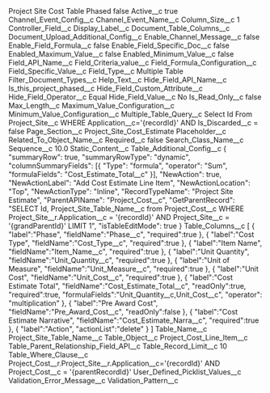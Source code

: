 <?xml version="1.0" encoding="UTF-8"?>
<CustomMetadata xmlns="http://soap.sforce.com/2006/04/metadata" xmlns:xsi="http://www.w3.org/2001/XMLSchema-instance" xmlns:xsd="http://www.w3.org/2001/XMLSchema">
    <label>Project Site Cost Table Phased</label>
    <protected>false</protected>
    <values>
        <field>Active__c</field>
        <value xsi:type="xsd:boolean">true</value>
    </values>
    <values>
        <field>Channel_Event_Config__c</field>
        <value xsi:nil="true"/>
    </values>
    <values>
        <field>Channel_Event_Name__c</field>
        <value xsi:nil="true"/>
    </values>
    <values>
        <field>Column_Size__c</field>
        <value xsi:type="xsd:string">1</value>
    </values>
    <values>
        <field>Controller_Field__c</field>
        <value xsi:nil="true"/>
    </values>
    <values>
        <field>Display_Label__c</field>
        <value xsi:nil="true"/>
    </values>
    <values>
        <field>Document_Table_Columns__c</field>
        <value xsi:nil="true"/>
    </values>
    <values>
        <field>Document_Upload_Additional_Config__c</field>
        <value xsi:nil="true"/>
    </values>
    <values>
        <field>Enable_Channel_Message__c</field>
        <value xsi:type="xsd:boolean">false</value>
    </values>
    <values>
        <field>Enable_Field_Formula__c</field>
        <value xsi:type="xsd:boolean">false</value>
    </values>
    <values>
        <field>Enable_Field_Specific_Doc__c</field>
        <value xsi:type="xsd:boolean">false</value>
    </values>
    <values>
        <field>Enabled_Maximum_Value__c</field>
        <value xsi:type="xsd:boolean">false</value>
    </values>
    <values>
        <field>Enabled_Minimum_Value__c</field>
        <value xsi:type="xsd:boolean">false</value>
    </values>
    <values>
        <field>Field_API_Name__c</field>
        <value xsi:nil="true"/>
    </values>
    <values>
        <field>Field_Criteria_value__c</field>
        <value xsi:nil="true"/>
    </values>
    <values>
        <field>Field_Formula_Configuration__c</field>
        <value xsi:nil="true"/>
    </values>
    <values>
        <field>Field_Specific_Value__c</field>
        <value xsi:nil="true"/>
    </values>
    <values>
        <field>Field_Type__c</field>
        <value xsi:type="xsd:string">Multiple Table</value>
    </values>
    <values>
        <field>Filter_Document_Types__c</field>
        <value xsi:nil="true"/>
    </values>
    <values>
        <field>Help_Text__c</field>
        <value xsi:nil="true"/>
    </values>
    <values>
        <field>Hide_Field_API_Name__c</field>
        <value xsi:type="xsd:string">Is_this_project_phased__c</value>
    </values>
    <values>
        <field>Hide_Field_Custom_Attribute__c</field>
        <value xsi:nil="true"/>
    </values>
    <values>
        <field>Hide_Field_Operator__c</field>
        <value xsi:type="xsd:string">Equal</value>
    </values>
    <values>
        <field>Hide_Field_Value__c</field>
        <value xsi:type="xsd:string">No</value>
    </values>
    <values>
        <field>Is_Read_Only__c</field>
        <value xsi:type="xsd:boolean">false</value>
    </values>
    <values>
        <field>Max_Length__c</field>
        <value xsi:nil="true"/>
    </values>
    <values>
        <field>Maximum_Value_Configuration__c</field>
        <value xsi:nil="true"/>
    </values>
    <values>
        <field>Minimum_Value_Configuration__c</field>
        <value xsi:nil="true"/>
    </values>
    <values>
        <field>Multiple_Table_Query__c</field>
        <value xsi:type="xsd:string">Select Id  From Project_Site__c WHERE Application__c=&apos;{recordId}&apos; AND Is_Discarded__c = false</value>
    </values>
    <values>
        <field>Page_Section__c</field>
        <value xsi:type="xsd:string">Project_Site_Cost_Estimate</value>
    </values>
    <values>
        <field>Placeholder__c</field>
        <value xsi:nil="true"/>
    </values>
    <values>
        <field>Related_To_Object_Name__c</field>
        <value xsi:nil="true"/>
    </values>
    <values>
        <field>Required__c</field>
        <value xsi:type="xsd:boolean">false</value>
    </values>
    <values>
        <field>Search_Class_Name__c</field>
        <value xsi:nil="true"/>
    </values>
    <values>
        <field>Sequence__c</field>
        <value xsi:type="xsd:double">10.0</value>
    </values>
    <values>
        <field>Static_Content__c</field>
        <value xsi:nil="true"/>
    </values>
    <values>
        <field>Table_Additional_Config__c</field>
        <value xsi:type="xsd:string">{
	&quot;summaryRow&quot;: true,
	&quot;summaryRowType&quot;: &quot;dynamic&quot;,
	&quot;columnSummaryFields&quot;: [{
		&quot;Type&quot;: &quot;formula&quot;,
		&quot;operator&quot;: &quot;Sum&quot;,
		&quot;formulaFields&quot;: &quot;Cost_Estimate_Total__c&quot;
	}],
	&quot;NewAction&quot;: true,
	&quot;NewActionLabel&quot;: &quot;Add Cost Estimate Line Item&quot;,
	&quot;NewActionLocation&quot;: &quot;Top&quot;,
	&quot;NewActionType&quot;: &quot;Inline&quot;,
	&quot;RecordTypeName&quot;: &quot;Project Site Estimate&quot;,
	&quot;ParentAPIName&quot;: &quot;Project_Cost__c&quot;,
	&quot;GetParentRecord&quot;: &quot;SELECT Id, Project_Site_Table_Name__c from Project_Cost__c WHERE Project_Site__r.Application__c = &apos;{recordId}&apos; AND Project_Site__c = &apos;{grandParentId}&apos; LIMIT 1&quot;,
	&quot;isTableEditMode&quot;: true
}</value>
    </values>
    <values>
        <field>Table_Columns__c</field>
        <value xsi:type="xsd:string">[
{
&quot;label&quot;:&quot;Phase&quot;,
&quot;fieldName&quot;:&quot;Phase__c&quot;,
&quot;required&quot;:true
},
{
&quot;label&quot;:&quot;Cost Type&quot;,
&quot;fieldName&quot;:&quot;Cost_Type__c&quot;,
&quot;required&quot;:true
},
{
&quot;label&quot;:&quot;Item Name&quot;,
&quot;fieldName&quot;:&quot;Item_Name__c&quot;,
&quot;required&quot;:true
},
{
&quot;label&quot;:&quot;Unit Quantity&quot;,
&quot;fieldName&quot;:&quot;Unit_Quantity__c&quot;,
&quot;required&quot;:true
},
{
&quot;label&quot;:&quot;Unit of Measure&quot;,
&quot;fieldName&quot;:&quot;Unit_Measure__c&quot;,
&quot;required&quot;:true
},
{
&quot;label&quot;:&quot;Unit Cost&quot;,
&quot;fieldName&quot;:&quot;Unit_Cost__c&quot;,
&quot;required&quot;:true
},
{
&quot;label&quot;:&quot;Cost Estimate Total&quot;,
&quot;fieldName&quot;:&quot;Cost_Estimate_Total__c&quot;,
&quot;readOnly&quot;:true,
&quot;required&quot;:true,
&quot;formulaFields&quot;:&quot;Unit_Quantity__c,Unit_Cost__c&quot;,
&quot;operator&quot;: &quot;multiplication&quot;
},
{
&quot;label&quot;:&quot;Pre Award Cost&quot;,
&quot;fieldName&quot;:&quot;Pre_Award_Cost__c&quot;,
&quot;readOnly&quot;:false
},
{
&quot;label&quot;:&quot;Cost Estimate Narrative&quot;,
&quot;fieldName&quot;:&quot;Cost_Estimate_Narra__c&quot;,
&quot;required&quot;:true
},
{
&quot;label&quot;:&quot;Action&quot;,
&quot;actionList&quot;:&quot;delete&quot;
}
]</value>
    </values>
    <values>
        <field>Table_Name__c</field>
        <value xsi:type="xsd:string">Project_Site_Table_Name__c</value>
    </values>
    <values>
        <field>Table_Object__c</field>
        <value xsi:type="xsd:string">Project_Cost_Line_Item__c</value>
    </values>
    <values>
        <field>Table_Parent_Relationship_Field_API__c</field>
        <value xsi:nil="true"/>
    </values>
    <values>
        <field>Table_Record_Limit__c</field>
        <value xsi:type="xsd:string">10</value>
    </values>
    <values>
        <field>Table_Where_Clause__c</field>
        <value xsi:type="xsd:string">Project_Cost__r.Project_Site__r.Application__c=&apos;{recordId}&apos; AND Project_Cost__c = &apos;{parentRecordId}&apos;</value>
    </values>
    <values>
        <field>User_Defined_Picklist_Values__c</field>
        <value xsi:nil="true"/>
    </values>
    <values>
        <field>Validation_Error_Message__c</field>
        <value xsi:nil="true"/>
    </values>
    <values>
        <field>Validation_Pattern__c</field>
        <value xsi:nil="true"/>
    </values>
</CustomMetadata>
